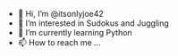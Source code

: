 - 👋 Hi, I’m @itsonlyjoe42
- 👀 I’m interested in Sudokus and Juggling
- 🌱 I’m currently learning Python
- 📫 How to reach me ...
